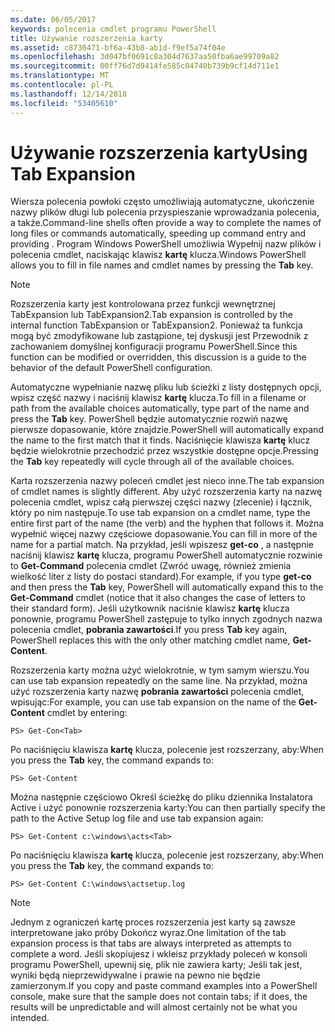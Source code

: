 ```yaml
---
ms.date: 06/05/2017
keywords: polecenia cmdlet programu PowerShell
title: Używanie rozszerzenia karty
ms.assetid: c8730471-bf6a-43b8-ab1d-f9ef5a74f04e
ms.openlocfilehash: 3d047bf0691c8a304d7637aa50fba6ae99709a82
ms.sourcegitcommit: 00ff76d7d9414fe585c04740b739b9cf14d711e1
ms.translationtype: MT
ms.contentlocale: pl-PL
ms.lasthandoff: 12/14/2018
ms.locfileid: "53405610"
---
```

# <a name="using-tab-expansion"></a><span data-ttu-id="9f9a0-103">Używanie rozszerzenia karty</span><span class="sxs-lookup"><span data-stu-id="9f9a0-103">Using Tab Expansion</span></span>

<span data-ttu-id="9f9a0-104">Wiersza polecenia powłoki często umożliwiają automatyczne, ukończenie nazwy plików długi lub polecenia przyspieszanie wprowadzania polecenia, a także.</span><span class="sxs-lookup"><span data-stu-id="9f9a0-104">Command-line shells often provide a way to complete the names of long files or commands automatically, speeding up command entry and providing .</span></span> <span data-ttu-id="9f9a0-105">Program Windows PowerShell umożliwia Wypełnij nazw plików i polecenia cmdlet, naciskając klawisz **kartę** klucza.</span><span class="sxs-lookup"><span data-stu-id="9f9a0-105">Windows PowerShell allows you to fill in file names and cmdlet names by pressing the **Tab** key.</span></span>

> [!NOTE]
> <span data-ttu-id="9f9a0-106">Rozszerzenia karty jest kontrolowana przez funkcji wewnętrznej TabExpansion lub TabExpansion2.</span><span class="sxs-lookup"><span data-stu-id="9f9a0-106">Tab expansion is controlled by the internal function TabExpansion or TabExpansion2.</span></span> <span data-ttu-id="9f9a0-107">Ponieważ ta funkcja mogą być zmodyfikowane lub zastąpione, tej dyskusji jest Przewodnik z zachowaniem domyślnej konfiguracji programu PowerShell.</span><span class="sxs-lookup"><span data-stu-id="9f9a0-107">Since this function can be modified or overridden, this discussion is a guide to the behavior of the default PowerShell configuration.</span></span>

<span data-ttu-id="9f9a0-108">Automatyczne wypełnianie nazwę pliku lub ścieżki z listy dostępnych opcji, wpisz część nazwy i naciśnij klawisz **kartę** klucza.</span><span class="sxs-lookup"><span data-stu-id="9f9a0-108">To fill in a filename or path from the available choices automatically, type part of the name and press the **Tab** key.</span></span> <span data-ttu-id="9f9a0-109">PowerShell będzie automatycznie rozwiń nazwę pierwsze dopasowanie, które znajdzie.</span><span class="sxs-lookup"><span data-stu-id="9f9a0-109">PowerShell will automatically expand the name to the first match that it finds.</span></span> <span data-ttu-id="9f9a0-110">Naciśnięcie klawisza **kartę** klucz będzie wielokrotnie przechodzić przez wszystkie dostępne opcje.</span><span class="sxs-lookup"><span data-stu-id="9f9a0-110">Pressing the **Tab** key repeatedly will cycle through all of the available choices.</span></span>

<span data-ttu-id="9f9a0-111">Karta rozszerzenia nazwy poleceń cmdlet jest nieco inne.</span><span class="sxs-lookup"><span data-stu-id="9f9a0-111">The tab expansion of cmdlet names is slightly different.</span></span> <span data-ttu-id="9f9a0-112">Aby użyć rozszerzenia karty na nazwę polecenia cmdlet, wpisz całą pierwszej części nazwy (zlecenie) i łącznik, który po nim następuje.</span><span class="sxs-lookup"><span data-stu-id="9f9a0-112">To use tab expansion on a cmdlet name, type the entire first part of the name (the verb) and the hyphen that follows it.</span></span> <span data-ttu-id="9f9a0-113">Można wypełnić więcej nazwy częściowe dopasowanie.</span><span class="sxs-lookup"><span data-stu-id="9f9a0-113">You can fill in more of the name for a partial match.</span></span> <span data-ttu-id="9f9a0-114">Na przykład, jeśli wpiszesz **get-co** , a następnie naciśnij klawisz **kartę** klucza, programu PowerShell automatycznie rozwinie to **Get-Command** polecenia cmdlet (Zwróć uwagę, również zmienia wielkość liter z listy do postaci standard).</span><span class="sxs-lookup"><span data-stu-id="9f9a0-114">For example, if you type **get-co** and then press the **Tab** key, PowerShell will automatically expand this to the **Get-Command** cmdlet (notice that it also changes the case of letters to their standard form).</span></span> <span data-ttu-id="9f9a0-115">Jeśli użytkownik naciśnie klawisz **kartę** klucza ponownie, programu PowerShell zastępuje to tylko innych zgodnych nazwa polecenia cmdlet, **pobrania zawartości**.</span><span class="sxs-lookup"><span data-stu-id="9f9a0-115">If you press **Tab** key again, PowerShell replaces this with the only other matching cmdlet name, **Get-Content**.</span></span>

<span data-ttu-id="9f9a0-116">Rozszerzenia karty można użyć wielokrotnie, w tym samym wierszu.</span><span class="sxs-lookup"><span data-stu-id="9f9a0-116">You can use tab expansion repeatedly on the same line.</span></span> <span data-ttu-id="9f9a0-117">Na przykład, można użyć rozszerzenia karty nazwę **pobrania zawartości** polecenia cmdlet, wpisując:</span><span class="sxs-lookup"><span data-stu-id="9f9a0-117">For example, you can use tab expansion on the name of the **Get-Content** cmdlet by entering:</span></span>

```
PS> Get-Con<Tab>
```

<span data-ttu-id="9f9a0-118">Po naciśnięciu klawisza **kartę** klucza, polecenie jest rozszerzany, aby:</span><span class="sxs-lookup"><span data-stu-id="9f9a0-118">When you press the **Tab** key, the command expands to:</span></span>

```
PS> Get-Content
```

<span data-ttu-id="9f9a0-119">Można następnie częściowo Określ ścieżkę do pliku dziennika Instalatora Active i użyć ponownie rozszerzenia karty:</span><span class="sxs-lookup"><span data-stu-id="9f9a0-119">You can then partially specify the path to the Active Setup log file and use tab expansion again:</span></span>

```
PS> Get-Content c:\windows\acts<Tab>
```

<span data-ttu-id="9f9a0-120">Po naciśnięciu klawisza **kartę** klucza, polecenie jest rozszerzany, aby:</span><span class="sxs-lookup"><span data-stu-id="9f9a0-120">When you press the **Tab** key, the command expands to:</span></span>

```
PS> Get-Content C:\windows\actsetup.log
```

> [!NOTE]
> <span data-ttu-id="9f9a0-121">Jednym z ograniczeń kartę proces rozszerzenia jest karty są zawsze interpretowane jako próby Dokończ wyraz.</span><span class="sxs-lookup"><span data-stu-id="9f9a0-121">One limitation of the tab expansion process is that tabs are always interpreted as attempts to complete a word.</span></span> <span data-ttu-id="9f9a0-122">Jeśli skopiujesz i wkleisz przykłady poleceń w konsoli programu PowerShell, upewnij się, plik nie zawiera karty; Jeśli tak jest, wyniki będą nieprzewidywalne i prawie na pewno nie będzie zamierzonym.</span><span class="sxs-lookup"><span data-stu-id="9f9a0-122">If you copy and paste command examples into a PowerShell console, make sure that the sample does not contain tabs; if it does, the results will be unpredictable and will almost certainly not be what you intended.</span></span>